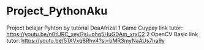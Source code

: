# Project_PythonAku
Project belajar Pyhton by tutorial DeaAfrizal
1 Game Cuypay link tutor: https://youtu.be/n0tURC_xeyI?si=phq5HuG0Am_xrxC2
2 OpenCV Basic link tutor: https://youtu.be/51XVxq8Rhv4?si=bMR3myNaAUs7ha9y
